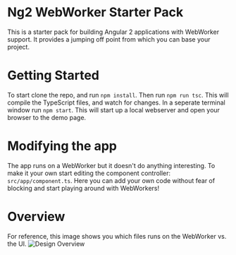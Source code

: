 

# Ng2 WebWorker Starter Pack
This is a starter pack for building Angular 2 applications with WebWorker support.
It provides a jumping off point from which you can base your project.

# Getting Started
To start clone the repo, and run `npm install`.
Then run `npm run tsc`. 
This will compile the TypeScript files, and watch for changes.
In a seperate terminal window run `npm start`. This will start up a local webserver and open your browser to the demo page.

# Modifying the app
The app runs on a WebWorker but it doesn't do anything interesting.
To make it your own start editing the component controller: `src/app/component.ts`. Here you can add your own code without fear of blocking and start playing around with WebWorkers!

# Overview
For reference, this image shows you which files runs on the WebWorker vs. the UI.
![Design Overview](http://stanford.edu/~jteplitz/angular/Starter%20Pack%20Overview.jpg)
